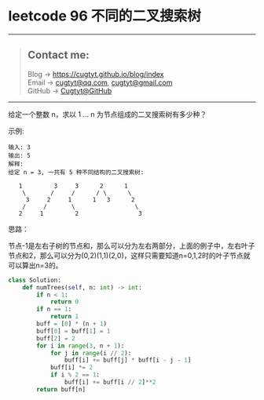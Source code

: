 # leetcode 96 不同的二叉搜索树

---
> ## Contact me:
> Blog -> <https://cugtyt.github.io/blog/index>  
> Email -> <cugtyt@qq.com>, <cugtyt@gmail.com>  
> GitHub -> [Cugtyt@GitHub](https://github.com/Cugtyt)

---

给定一个整数 n，求以 1 ... n 为节点组成的二叉搜索树有多少种？

示例:

```
输入: 3
输出: 5
解释:
给定 n = 3, 一共有 5 种不同结构的二叉搜索树:

   1         3     3      2      1
    \       /     /      / \      \
     3     2     1      1   3      2
    /     /       \                 \
   2     1         2                 3
```

思路：

节点-1是左右子树的节点和，那么可以分为左右两部分，上面的例子中，左右叶子节点和2，那么可以分为(0,2)(1,1)(2,0)，这样只需要知道n=0,1,2时的叶子节点就可以算出n=3的。

``` python
class Solution:
    def numTrees(self, n: int) -> int:
        if n < 1:
            return 0
        if n == 1:
            return 1
        buff = [0] * (n + 1)
        buff[0] = buff[1] = 1
        buff[2] = 2
        for i in range(3, n + 1):
            for j in range(i // 2):
                buff[i] += buff[j] * buff[i - j - 1]
            buff[i] *= 2
            if i % 2 == 1:
                buff[i] += buff[i // 2]**2
        return buff[n]
```